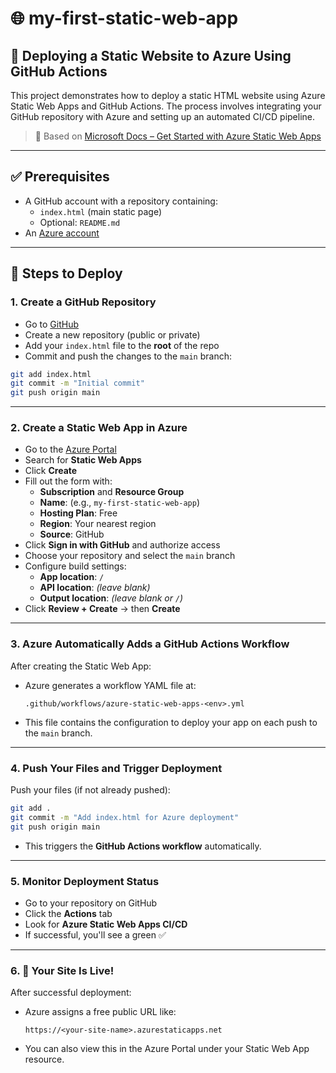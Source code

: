# 🌐 my-first-static-web-app

## 🚀 Deploying a Static Website to Azure Using GitHub Actions

This project demonstrates how to deploy a static HTML website using Azure Static Web Apps and GitHub Actions. The process involves integrating your GitHub repository with Azure and setting up an automated CI/CD pipeline.

> 🔗 Based on [Microsoft Docs – Get Started with Azure Static Web Apps](https://learn.microsoft.com/en-us/azure/static-web-apps/get-started-portal?tabs=vanilla-javascript&pivots=github)

---

## ✅ Prerequisites

- A GitHub account with a repository containing:
  - `index.html` (main static page)
  - Optional: `README.md`
- An [Azure account](https://azure.microsoft.com/)

---

## 📝 Steps to Deploy

### 1. Create a GitHub Repository

- Go to [GitHub](https://github.com)
- Create a new repository (public or private)
- Add your `index.html` file to the **root** of the repo
- Commit and push the changes to the `main` branch:

```bash
git add index.html
git commit -m "Initial commit"
git push origin main
```

---

### 2. Create a Static Web App in Azure

- Go to the [Azure Portal](https://portal.azure.com)
- Search for **Static Web Apps**
- Click **Create**
- Fill out the form with:
  - **Subscription** and **Resource Group**
  - **Name**: (e.g., `my-first-static-web-app`)
  - **Hosting Plan**: Free
  - **Region**: Your nearest region
  - **Source**: GitHub
- Click **Sign in with GitHub** and authorize access
- Choose your repository and select the `main` branch
- Configure build settings:
  - **App location**: `/`
  - **API location**: *(leave blank)*
  - **Output location**: *(leave blank or `/`)*
- Click **Review + Create** → then **Create**

---

### 3. Azure Automatically Adds a GitHub Actions Workflow

After creating the Static Web App:
- Azure generates a workflow YAML file at:

  ```
  .github/workflows/azure-static-web-apps-<env>.yml
  ```

- This file contains the configuration to deploy your app on each push to the `main` branch.

---

### 4. Push Your Files and Trigger Deployment

Push your files (if not already pushed):

```bash
git add .
git commit -m "Add index.html for Azure deployment"
git push origin main
```

- This triggers the **GitHub Actions workflow** automatically.

---

### 5. Monitor Deployment Status

- Go to your repository on GitHub
- Click the **Actions** tab
- Look for **Azure Static Web Apps CI/CD**
- If successful, you'll see a green ✅

---

### 6. 🎉 Your Site Is Live!

After successful deployment:
- Azure assigns a free public URL like:

  ```
  https://<your-site-name>.azurestaticapps.net
  ```

- You can also view this in the Azure Portal under your Static Web App resource.



